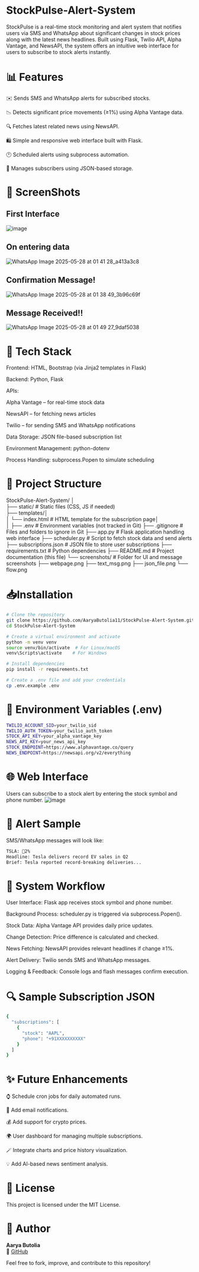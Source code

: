 # StockPulse-Alert-System

StockPulse is a real-time stock monitoring and alert system that notifies users via SMS and WhatsApp about significant changes in stock prices along with the latest news headlines. Built using Flask, Twilio API, Alpha Vantage, and NewsAPI, the system offers an intuitive web interface for users to subscribe to stock alerts instantly.

# 📊 Features

✉️ Sends SMS and WhatsApp alerts for subscribed stocks.

📉 Detects significant price movements (≥1%) using Alpha Vantage data.

🔍 Fetches latest related news using NewsAPI.

🛍️ Simple and responsive web interface built with Flask.

🕛 Scheduled alerts using subprocess automation.

📃 Manages subscribers using JSON-based storage.


# 📸 ScreenShots
## First Interface
![image](https://github.com/user-attachments/assets/9f616da2-6caf-4120-b72e-348ed6b5f583)

## On entering data
![WhatsApp Image 2025-05-28 at 01 41 28_a413a3c8](https://github.com/user-attachments/assets/0589086e-45bb-456e-bf4a-866419527d98)

## Confirmation Message!
![WhatsApp Image 2025-05-28 at 01 38 49_3b96c69f](https://github.com/user-attachments/assets/0c8311ec-950f-4c8e-ac0d-0800ca73d7c1)


## Message Received!!
![WhatsApp Image 2025-05-28 at 01 49 27_9daf5038](https://github.com/user-attachments/assets/392cd8ad-4db7-47ad-8401-f3960bf1979c)



# 🧰 Tech Stack
Frontend: HTML, Bootstrap (via Jinja2 templates in Flask)

Backend: Python, Flask

APIs:

Alpha Vantage – for real-time stock data

NewsAPI – for fetching news articles

Twilio – for sending SMS and WhatsApp notifications

Data Storage: JSON file-based subscription list

Environment Management: python-dotenv

Process Handling: subprocess.Popen to simulate scheduling


# 📁 Project Structure
StockPulse-Alert-System/
│<br>
├── static/                      # Static files (CSS, JS if needed) <br>
├── templates/│<br>
│   └── index.html              # HTML template for the subscription page│<br>
│
├── .env                        # Environment variables (not tracked in Git)
├── .gitignore                  # Files and folders to ignore in Git
├── app.py                      # Flask application handling web interface
├── scheduler.py                # Script to fetch stock data and send alerts
├── subscriptions.json          # JSON file to store user subscriptions
├── requirements.txt            # Python dependencies
├── README.md                   # Project documentation (this file)
└── screenshots/                # Folder for UI and message screenshots
    ├── webpage.png
    ├── text_msg.png
    ├── json_file.png
    └── flow.png

# 📥Installation
```bash
# Clone the repository
git clone https://github.com/AaryaButolia11/StockPulse-Alert-System.git
cd StockPulse-Alert-System

# Create a virtual environment and activate
python -m venv venv
source venv/bin/activate  # For Linux/macOS
venv\Scripts\activate    # For Windows

# Install dependencies
pip install -r requirements.txt

# Create a .env file and add your credentials
cp .env.example .env
```

# 🔎 Environment Variables (.env)
```bash
TWILIO_ACCOUNT_SID=your_twilio_sid
TWILIO_AUTH_TOKEN=your_twilio_auth_token
STOCK_API_KEY=your_alpha_vantage_key
NEWS_API_KEY=your_news_api_key
STOCK_ENDPOINT=https://www.alphavantage.co/query
NEWS_ENDPOINT=https://newsapi.org/v2/everything

```

# 🌐 Web Interface

Users can subscribe to a stock alert by entering the stock symbol and phone number.
![image](https://github.com/user-attachments/assets/9f616da2-6caf-4120-b72e-348ed6b5f583)


# 📢 Alert Sample

SMS/WhatsApp messages will look like:

```bash
TSLA: 🔺2%
Headline: Tesla delivers record EV sales in Q2
Brief: Tesla reported record-breaking deliveries...
```

# 🔄 System Workflow

User Interface: Flask app receives stock symbol and phone number.

Background Process: scheduler.py is triggered via subprocess.Popen().

Stock Data: Alpha Vantage API provides daily price updates.

Change Detection: Price difference is calculated and checked.

News Fetching: NewsAPI provides relevant headlines if change ≥1%.

Alert Delivery: Twilio sends SMS and WhatsApp messages.

Logging & Feedback: Console logs and flash messages confirm execution.

# 🔍 Sample Subscription JSON
```bash
{
  "subscriptions": [
    {
      "stock": "AAPL",
      "phone": "+91XXXXXXXXXX"
    }
  ]
}
```

# ✨ Future Enhancements

⌚ Schedule cron jobs for daily automated runs.

🔄 Add email notifications.

💰 Add support for crypto prices.

🌍 User dashboard for managing multiple subscriptions.

🪄 Integrate charts and price history visualization.

💡 Add AI-based news sentiment analysis.


# 📄 License

This project is licensed under the MIT License.

# 🚀 Author
**Aarya Butolia**  
🔗 [GitHub](https://github.com/AaryaButolia11)


Feel free to fork, improve, and contribute to this repository!
